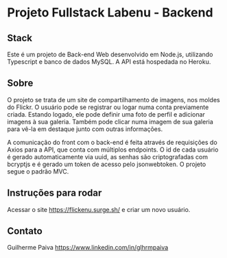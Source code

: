 # **Projeto Fullstack Labenu - Backend**

## Stack
Este é um projeto de Back-end Web desenvolvido em Node.js, utilizando Typescript e banco de dados MySQL. A API está hospedada no Heroku.

## Sobre
O projeto se trata de um site de compartilhamento de imagens, nos moldes do Flickr. O usuário pode se registrar ou logar numa conta previamente criada. Estando logado, ele pode definir uma foto de perfil e adicionar imagens à sua galeria. Também pode clicar numa imagem  de sua galeria para vê-la em destaque junto com outras informações.

A comunicação do front com o back-end é feita através de requisições do Axios para a API, que conta com múltiplos endpoints. O id de cada usuário é gerado automaticamente via uuid, as senhas são criptografadas com bcryptjs e é gerado um token de acesso pelo jsonwebtoken. O projeto segue o padrão MVC.

## Instruções para rodar
Acessar o site https://flickenu.surge.sh/ e criar um novo usuário.

## Contato
Guilherme Paiva
https://www.linkedin.com/in/glhrmpaiva
